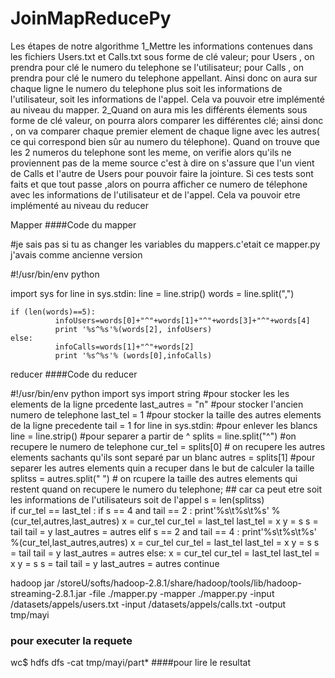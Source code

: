 # JoinMapReducePy

Les étapes de notre algorithme
1_Mettre les informations contenues dans les fichiers Users.txt et Calls.txt sous forme de clé valeur; 
pour Users , on prendra pour clé le numero du telephone se l'utilisateur;
pour Calls , on prendra pour clé le numero du telephone appellant.
Ainsi donc on aura sur chaque ligne le numero du telephone plus soit les informations de l'utilisateur, soit les informations de l'appel. Cela va pouvoir etre implémenté au niveau du mapper.
2_Quand on aura mis les différents élements sous forme de clé valeur, on pourra alors comparer les différentes clé;
ainsi donc , on va comparer chaque premier element de chaque ligne avec les autres( ce qui correspond bien sûr au numero du télephone).
Quand on trouve que les 2 numeros du telephone sont les meme, on verifie alors  qu'ils ne proviennent pas de la meme source
c'est à dire on s'assure que l'un vient de Calls et l'autre de Users pour pouvoir faire la jointure.
Si ces tests sont faits et que tout passe ,alors on pourra afficher ce numero de télephone avec les informations de l'utilisateur et de l'appel.
Cela va pouvoir etre implémenté au niveau du reducer



Mapper
####Code du mapper

#je sais pas si tu as changer les variables du mappers.c'etait ce mapper.py j'avais comme ancienne version 


#!/usr/bin/env python

import sys
for line in sys.stdin:
    line = line.strip()
    words = line.split(",")

    if (len(words)==5):
              infoUsers=words[0]+"^"+words[1]+"^"+words[3]+"^"+words[4]
              print '%s^%s'%(words[2], infoUsers)
    else:
              infoCalls=words[1]+"^"+words[2]
              print '%s^%s'% (words[0],infoCalls)
reducer
####Code du reducer



#!/usr/bin/env python
import sys
import string
#pour stocker les les elements de la ligne prcedente
last_autres = "n"
#pour stocker l'ancien numero de telephone
last_tel = 1
#pour stocker la taille des autres elements de la ligne precedente
tail = 1
for line in sys.stdin:
    #pour enlever les blancs
    line = line.strip()
    #pour separer a partir de ^
    splits = line.split("^")
    #on recupere le numero de telephone
    cur_tel = splits[0]
    # on recupere les autres elements sachants qu'ils sont separé par un blanc 
    autres = splits[1]
    #pour separer les autres elements quin a recuper dans le but de calculer la taille
    splitss = autres.split(" ")
    # on rcupere la taille des autres elements qui restent quand on recupere le numero du telephone;
    ## car ca peut etre soit les informations de l'utilisateurs soit de l'appel
    s = len(splitss)     
    if cur_tel == last_tel :
       if s == 4 and tail == 2 :
        print'%s\t%s\t%s' %(cur_tel,autres,last_autres)
        x = cur_tel
        cur_tel = last_tel
        last_tel = x
        y = s
        s = tail
        tail = y
        last_autres = autres
      elif s == 2 and tail == 4 :
       print'%s\t%s\t%s' %(cur_tel,last_autres,autres)
       x = cur_tel
       cur_tel = last_tel
       last_tel = x
       y = s
       s = tail
       tail = y
       last_autres = autres
    else:
        x = cur_tel
        cur_tel = last_tel
        last_tel = x
        y = s
        s = tail
        tail = y
        last_autres = autres
        continue
































hadoop jar /storeU/softs/hadoop-2.8.1/share/hadoop/tools/lib/hadoop-streaming-2.8.1.jar -file ./mapper.py -mapper ./mapper.py -input /datasets/appels/users.txt -input /datasets/appels/calls.txt -output tmp/mayi  
### pour executer la requete

wc$ hdfs dfs -cat tmp/mayi/part*  ####pour lire le resultat

